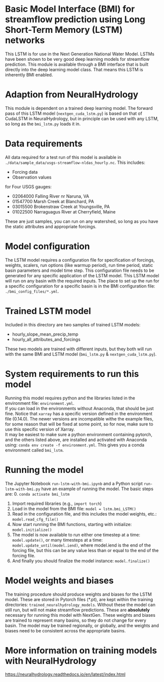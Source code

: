 # Basic Model Interface (BMI) for streamflow prediction using Long Short-Term Memory (LSTM) networks
This LSTM is for use in the Next Generation National Water Model. LSTMs have been shown to be very good deep learning models for streamflow prediction. This module is available through a BMI interface that is built directly into the deep learning model class. That means this LSTM is inherently BMI enabled.  

# Adaption from NeuralHydrology
This module is dependent on a trained deep learning model. The forward pass of this LSTM model (`nextgen_cuda_lstm.py`) is based on that of CudaLSTM in NeuralHydrology, but in principle can be used with any LSTM, so long as the `bmi_lstm.py` loads it in.  

# Data requirements
All data required for a test run of this model is available in `./data/sample_data/usgs-streamflow-nldas_hourly.nc`. This includes:
* Forcing data
* Observation values  

for Four USGS gauges:
* 02064000 Falling River nr Naruna, VA
* 01547700 Marsh Creek at Blanchard, PA
* 03015500 Brokenstraw Creek at Youngsville, PA
* 01022500 Narraguagus River at Cherryfield, Maine  

These are just samples, you can run on any watershed, so long as you have the static attributes and appropriate forcings.   

# Model configuration
The LSTM model requires a configuration file for specification of forcings, weights, scalers, run options (like warmup period), run time period, static basin parameters and model time step. This configuration file needs to be generated for any specific application of the LSTM model.
This LSTM model will run on any basin with the required inputs. The place to set up the run for a specific configuration for a specific basin is in the BMI configuration file: `./bmi_config_files/*.yml`.

# Trained LSTM model
Included in this directory are two samples of trained LSTM models:
* hourly_slope_mean_precip_temp
* hourly_all_attributes_and_forcings  

These two models are trained with different inputs, but they both will run with the same BMI and LSTM model (`bmi_lstm.py` & `nextgen_cuda_lstm.py`).

# System requirements to run this model
Running this model requires python and the libraries listed in the environment file: `environment.yml`.  
If you can load in the environments without Anaconda, that should be just fine. Notice that `xarray` has a specific version defined in the environment file (0.14.0). The newer versions are incompatible withe the example files, for some reason that will be fixed at some point, so for now, make sure to use this specific version of Xarray.  
It may be easiest to make sure a python environment containing pytorch, and the others listed above, are installed and activated with Anaconda using: `conda env create -f environment.yml`. This gives you a conda environment called `bmi_lstm`.  

# Running the model
The Jupyter Notebook `run-lstm-with-bmi.ipynb` and a Python script `run-lstm-with-bmi.py` have an example of running the model. The basic steps are:
0. `conda activate bmi_lstm`
1. Import required libraries (e.g., `import torch`)
2. Load in the model from the BMI file: `model = lstm.bmi_LSTM()`
3. Read in the configuration file, and this includes the model weights, etc.: `model.read_cfg_file()`
4. Now start running the BMI functions, starting with initialize: `model.initialize()`
5. The model is now available to run either one timestep at a time: `model.update()`, or many timesteps at a time: `model.update_until(model.iend)`, where model.iend is the end of the forcing file, but this can be any value less than or equal to the end of the forcing file.
6. And finally you should finalize the model instance: `model.finalize()`

# Model weights and biases
The training procedure should produce weights and biases for the LSTM model. These are stored in Pytorch files (*.pt), are kept within the training directories: `trained_neuralhydrology_models`. Without these the model can still run, but will not make streamflow predictions. These are **absolutely** necessary for running this model with NextGen. These weights and biases are trained to represent many basins, so they do not change for every basin. The model may be trained regionally, or globally, and the weights and biases need to be consistent across the appropriate basins.

# More information on training models with NeuralHydrology
https://neuralhydrology.readthedocs.io/en/latest/index.html
